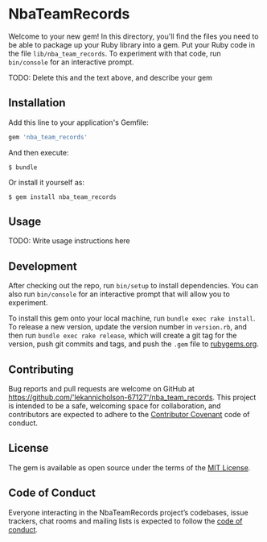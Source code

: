 # NbaTeamRecords

Welcome to your new gem! In this directory, you'll find the files you need to be able to package up your Ruby library into a gem. Put your Ruby code in the file `lib/nba_team_records`. To experiment with that code, run `bin/console` for an interactive prompt.

TODO: Delete this and the text above, and describe your gem

## Installation

Add this line to your application's Gemfile:

```ruby
gem 'nba_team_records'
```

And then execute:

    $ bundle

Or install it yourself as:

    $ gem install nba_team_records

## Usage

TODO: Write usage instructions here

## Development

After checking out the repo, run `bin/setup` to install dependencies. You can also run `bin/console` for an interactive prompt that will allow you to experiment.

To install this gem onto your local machine, run `bundle exec rake install`. To release a new version, update the version number in `version.rb`, and then run `bundle exec rake release`, which will create a git tag for the version, push git commits and tags, and push the `.gem` file to [rubygems.org](https://rubygems.org).

## Contributing

Bug reports and pull requests are welcome on GitHub at https://github.com/'lekannicholson-67127'/nba_team_records. This project is intended to be a safe, welcoming space for collaboration, and contributors are expected to adhere to the [Contributor Covenant](http://contributor-covenant.org) code of conduct.

## License

The gem is available as open source under the terms of the [MIT License](https://opensource.org/licenses/MIT).

## Code of Conduct

Everyone interacting in the NbaTeamRecords project’s codebases, issue trackers, chat rooms and mailing lists is expected to follow the [code of conduct](https://github.com/'lekannicholson-67127'/nba_team_records/blob/master/CODE_OF_CONDUCT.md).
